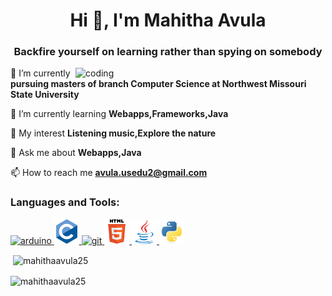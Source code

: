 <h1 align="center">Hi 👋, I'm Mahitha Avula</h1>
<h3 align="center">Backfire yourself on learning rather than spying on somebody</h3>
<img align="right" alt="coding" width="400" src="https://www.creativefabrica.com/wp-content/uploads/2020/12/09/1607500149/Girl-coder-580x386.jpg"


🔭 I’m currently **pursuing masters of branch Computer Science at Northwest Missouri State University**

🌱 I’m currently learning **Webapps,Frameworks,Java**

🌱 My interest **Listening music,Explore the nature**

💬 Ask me about **Webapps,Java**

 📫 How to reach me **avula.usedu2@gmail.com**

<p align="left">
</p>

<h3 align="left">Languages and Tools:</h3>
<p align="left"> <a href="https://www.arduino.cc/" target="_blank" rel="noreferrer"> <img src="https://cdn.worldvectorlogo.com/logos/arduino-1.svg" alt="arduino" width="40" height="40"/> </a> <a href="https://www.cprogramming.com/" target="_blank" rel="noreferrer"> <img src="https://raw.githubusercontent.com/devicons/devicon/master/icons/c/c-original.svg" alt="c" width="40" height="40"/> </a> <a href="https://git-scm.com/" target="_blank" rel="noreferrer"> <img src="https://www.vectorlogo.zone/logos/git-scm/git-scm-icon.svg" alt="git" width="40" height="40"/> </a> <a href="https://www.w3.org/html/" target="_blank" rel="noreferrer"> <img src="https://raw.githubusercontent.com/devicons/devicon/master/icons/html5/html5-original-wordmark.svg" alt="html5" width="40" height="40"/> </a> <a href="https://www.java.com" target="_blank" rel="noreferrer"> <img src="https://raw.githubusercontent.com/devicons/devicon/master/icons/java/java-original.svg" alt="java" width="40" height="40"/> </a> <a href="https://www.python.org" target="_blank" rel="noreferrer"> <img src="https://raw.githubusercontent.com/devicons/devicon/master/icons/python/python-original.svg" alt="python" width="40" height="40"/> </a> </p>

<p>&nbsp;<img align="center" src="https://github-readme-stats.vercel.app/api?username=mahithaavula25&show_icons=true&locale=en" alt="mahithaavula25" /></p>

<p><img align="center" src="https://github-readme-streak-stats.herokuapp.com/?user=mahithaavula25&" alt="mahithaavula25" /></p>

